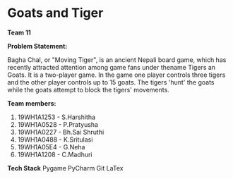 # Goats and Tiger
**Team 11**

****Problem Statement:****

Bagha Chal, or "Moving Tiger", is an ancient Nepali board game, which has recently attracted attention among game fans under thename Tigers an Goats. It is a two-player game.
In the game one player controls three tigers and the other player controls up to 15 goats. The tigers 'hunt' the goats while the goats attempt to block the tigers' movements.

****Team members:****

1. 19WH1A1253 - S.Harshitha
2. 19WH1A0528 - P.Pratyusha
3. 19WH1A0227 - Bh.Sai Shruthi
4. 19WH1A0488 - K.Sritulasi
5. 19WH1A05E4 - G.Neha 
6. 19WH1A1208 - C.Madhuri

**Tech Stack**
Pygame
PyCharm
Git
LaTex






